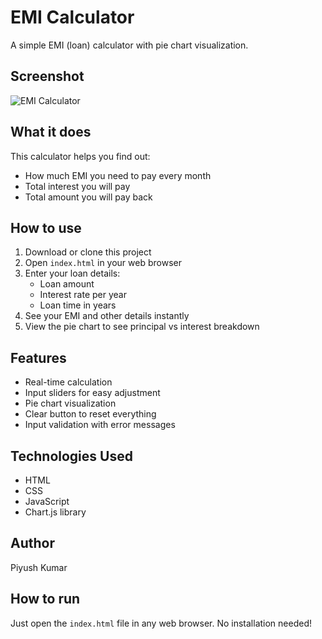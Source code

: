 # EMI Calculator

A simple EMI (loan) calculator with pie chart visualization.

## Screenshot

![EMI Calculator](screenshot.png)

## What it does

This calculator helps you find out:
- How much EMI you need to pay every month
- Total interest you will pay
- Total amount you will pay back

## How to use

1. Download or clone this project
2. Open `index.html` in your web browser
3. Enter your loan details:
   - Loan amount
   - Interest rate per year
   - Loan time in years
4. See your EMI and other details instantly
5. View the pie chart to see principal vs interest breakdown

## Features

- Real-time calculation
- Input sliders for easy adjustment
- Pie chart visualization
- Clear button to reset everything
- Input validation with error messages

## Technologies Used

- HTML
- CSS  
- JavaScript
- Chart.js library

## Author

Piyush Kumar

## How to run

Just open the `index.html` file in any web browser. No installation needed!